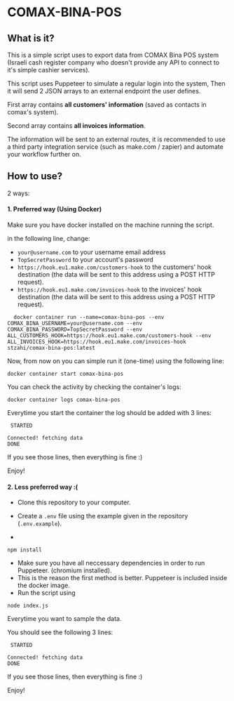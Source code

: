 # COMAX-BINA-POS

## What is it?
This is a simple script uses to export data from COMAX Bina POS system (Israeli cash register company who doesn't provide any API to connect to it's simple cashier services).

This script uses Puppeteer to simulate a regular login into the system,
Then it will send 2 JSON arrays to an external endpoint the user defines.

First array contains **all customers' information** (saved as contacts in comax's system).

Second array contains **all invoices information**.

The information will be sent to an external routes, it is recommended to use a third party integration service (such as make.com / zapier) and automate your workflow further on.
## How to use?

2 ways:

#### 1. Preferred way (Using Docker)

Make sure you have docker installed on the machine running the script.


in the following line, change:
- `your@username.com` to your username email address
- `TopSecretPassword` to your account's password
- `https://hook.eu1.make.com/customers-hook` to the customers' hook destination (the data will be sent to this address using a POST HTTP request).
- `https://hook.eu1.make.com/invoices-hook` to the invoices' hook destination (the data will be sent to this address using a POST HTTP request).


```
  docker container run --name=comax-bina-pos --env COMAX_BINA_USERNAME=your@username.com --env COMAX_BINA_PASSWORD=TopSecretPassword --env ALL_CUSTOMERS_HOOK=https://hook.eu1.make.com/customers-hook --env ALL_INVOICES_HOOK=https://hook.eu1.make.com/invoices-hook stzahi/comax-bina-pos:latest 
```

Now, from now on you can simple run it (one-time) using the following line:

```
docker container start comax-bina-pos
```

You can check the activity by checking the container's logs:
```
docker container logs comax-bina-pos
```

Everytime you start the container the log should be added with 3 lines:
```
 STARTED 

Connected! fetching data
DONE
```
If you see those lines, then everything is fine :)

Enjoy!

#### 2. Less preferred way :(

* Clone this repository to your computer.
* Create a `.env` file using the example given in the repository (`.env.example`).

* 
```
npm install
```
* Make sure you have all neccessary dependencies in order to run Puppeteer. (chromium installed).
* This is the reason the first method is better. Puppeteer is included inside the docker image.
* Run the script using 
```
node index.js
```
Everytime you want to sample the data.

You should see the following 3 lines:
```
 STARTED 

Connected! fetching data
DONE
```
If you see those lines, then everything is fine :)

Enjoy!





